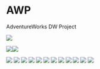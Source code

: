 # AWP
AdventureWorks DW Project

<img src="Documentation/img/flow.png">

<img src="Documentation/img/PackageProducts.png"><img src="Documentation/img/DFT_Products.png">

<img src="Documentation/img/PackageCustomers.png">
<img src="Documentation/img/DFT_Customers.png">
<img src="Documentation/img/PackageCalendar.png">
<img src="Documentation/img/DFT_Calendar.png">
<img src="Documentation/img/PackageSales.png">
<img src="Documentation/img/DFT_Sales.png">
<img src="Documentation/img/LoadRAWDataToStagingDB.png">
<img src="Documentation/img/LogsTableStagingDB.png">
<img src="Documentation/img/DFT_SCDCategories.png">
<img src="Documentation/img/DataCleansingStagingToDB.png">
<img src="Documentation/img/LoadDimensions.png">
<img src="Documentation/img/LoadFacts.png">


